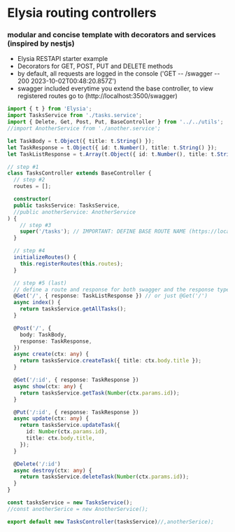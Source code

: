 # Elysia routing controllers
### modular and concise template with decorators and services (inspired by nestjs)
- Elysia RESTAPI starter example
- Decorators for GET, POST, PUT and DELETE methods  
- by default, all requests are logged in the console ('GET -- /swagger -- 200 2023-10-02T00:48:20.857Z') 
- swagger included everytime you extend the base controller, to view registered routes go to (http://localhost:3500/swagger)
  
```ts
import { t } from 'Elysia';
import TasksService from './tasks.service';
import { Delete, Get, Post, Put, BaseController } from '../../utils';
//import AnotherService from './another.service';

let TaskBody = t.Object({ title: t.String() });
let TaskResponse = t.Object({ id: t.Number(), title: t.String() });
let TaskListResponse = t.Array(t.Object({ id: t.Number(), title: t.String() }));

// step #1
class TasksController extends BaseController {
  // step #2
  routes = [];

  constructor(
  public tasksService: TasksService,
  //public anotherService: AnotherService
) {
    // step #3
    super('/tasks'); // IMPORTANT: DEFINE BASE ROUTE NAME (https://localhost:3500/tasks)
  }

  // step #4
  initializeRoutes() {
    this.registerRoutes(this.routes);
  }

  // step #5 (last)
  // define a route and response for both swagger and the response type
  @Get('/', { response: TaskListResponse }) // or just @Get('/')
  async index() {
    return tasksService.getAllTasks();
  }

  @Post('/', {
    body: TaskBody,
    response: TaskResponse,
  })
  async create(ctx: any) {
    return tasksService.createTask({ title: ctx.body.title });
  }

  @Get('/:id', { response: TaskResponse })
  async show(ctx: any) {
    return tasksService.getTask(Number(ctx.params.id));
  }

  @Put('/:id', { response: TaskResponse })
  async update(ctx: any) {
    return tasksService.updateTask({
      id: Number(ctx.params.id),
      title: ctx.body.title,
    });
  }

  @Delete('/:id')
  async destroy(ctx: any) {
    return tasksService.deleteTask(Number(ctx.params.id));
  }
}

const tasksService = new TasksService();
//const anotherSerice = new AnotherService();

export default new TasksController(tasksService)//,anotherSerice);
```
